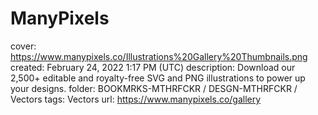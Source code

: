 # ManyPixels

cover: https://www.manypixels.co/Illustrations%20Gallery%20Thumbnails.png
created: February 24, 2022 1:17 PM (UTC)
description: Download our 2,500+ editable and royalty-free SVG and PNG illustrations to power up your designs.
folder: BOOKMRKS-MTHRFCKR / DESGN-MTHRFCKR / Vectors
tags: Vectors
url: https://www.manypixels.co/gallery